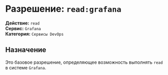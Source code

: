 # Разрешение: `read:grafana`

**Действие:** `read`  
**Сервис:** `Grafana`  
**Категория:** `Сервисы DevOps`

## Назначение
Это базовое разрешение, определяющее возможность выполнять `read` в системе `Grafana`.
